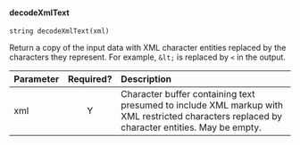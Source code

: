 #### decodeXmlText
    string decodeXmlText(xml)

Return a copy of the input data with XML character entities replaced by the characters they represent. For example, `&lt;` is replaced by `<` in the output.

| Parameter | Required? | Description |
| :- | :-: | :- |
| xml | Y | Character buffer containing text presumed to include XML markup with XML restricted characters replaced by character entities. May be empty. |
